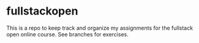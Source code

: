 # fullstackopen
This is a repo to keep track and organize my assignments for the fullstack open online course. 
See branches for exercises.
